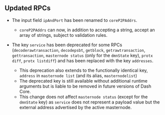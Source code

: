 Updated RPCs
------------

* The input field `ipAndPort` has been renamed to `coreP2PAddrs`.
  * `coreP2PAddrs` can now, in addition to accepting a string, accept an array of strings, subject to validation rules.

* The key `service` has been deprecated for some RPCs (`decoderawtransaction`, `decodepsbt`, `getblock`, `getrawtransaction`,
  `gettransaction`, `masternode status` (only for the `dmnState` key), `protx diff`, `protx listdiff`) and has been replaced
  with the key `addresses`.
  * This deprecation also extends to the functionally identical key, `address` in `masternode list` (and its alias, `masternodelist`)
  * The deprecated key is still available without additional runtime arguments but is liable to be removed in future versions
    of Dash Core.
  * This change does not affect `masternode status` (except for the `dmnState` key) as `service` does not represent a payload
    value but the external address advertised by the active masternode.
